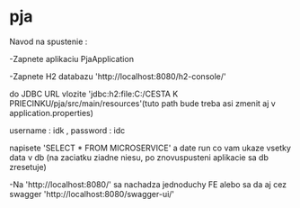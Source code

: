 # pja
Navod na spustenie : 

-Zapnete aplikaciu PjaApplication

-Zapnete H2 databazu 'http://localhost:8080/h2-console/'
 
do JDBC URL vlozite  'jdbc:h2:file:C:/CESTA K PRIECINKU/pja/src/main/resources'(tuto path bude treba asi zmenit aj v application.properties)
 
username : idk , password : idc 
 
napisete 'SELECT * FROM MICROSERVICE' a date run co vam ukaze vsetky data v db (na zaciatku ziadne niesu, po znovuspusteni aplikacie sa db zresetuje)

-Na 'http://localhost:8080/' sa nachadza jednoduchy FE alebo sa da aj cez swagger 'http://localhost:8080/swagger-ui/'
